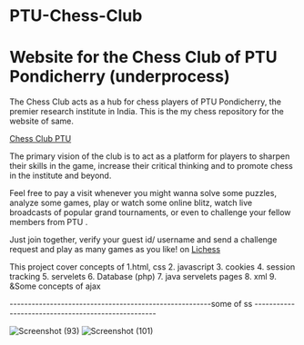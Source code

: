 # PTU-Chess-Club
# Website for the Chess Club of PTU Pondicherry (underprocess)
 The Chess Club acts as a hub for chess players of PTU Pondicherry, the premier research institute in India. This is the my chess repository for the website of same.

[Chess Club PTU](https://github.com/abhishekhajuria/PTU-Chess-Club)

The primary vision of the club is to act as a platform for players to sharpen their skills in the game, increase their critical thinking and to promote chess in the institute and beyond.

Feel free to pay a visit whenever you might wanna solve some puzzles, analyze some games, play or watch some online blitz, watch live broadcasts of popular grand tournaments, or even to challenge your fellow members from PTU . 

Just join together, verify your guest id/ username and send a challenge request and play as many games as you like! on [Lichess](https://lichess.org/@/abhishek_khajuria)

 This project cover concepts of
1.html, css
2. javascript
3. cookies
4. session tracking
5. servelets
6. Database (php)
7. java servelets pages
8. xml
9. &Some concepts of ajax
 
-------------------------------------------------------some of ss ---------------------------------------------------


![Screenshot (93)](https://user-images.githubusercontent.com/63535532/168460627-c27caf93-8a04-4e23-95f0-8e8007bf6547.png)
![Screenshot (101)](https://user-images.githubusercontent.com/63535532/168460771-bc92c2f4-3f3d-4b54-9703-ba48b2fdd617.png)

